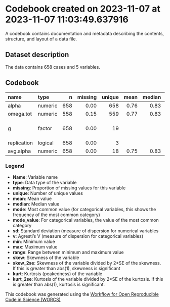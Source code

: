 Codebook created on 2023-11-07 at 2023-11-07 11:03:49.637916
================

A codebook contains documentation and metadata describing the contents,
structure, and layout of a data file.

## Dataset description

The data contains 658 cases and 5 variables.

## Codebook

| name        | type    |   n | missing | unique | mean | median |   mode | mode_value                 |   sd |    v |   min |  max | range |  skew | skew_2se |  kurt | kurt_2se |
|:------------|:--------|----:|--------:|-------:|-----:|-------:|-------:|:---------------------------|-----:|-----:|------:|-----:|------:|------:|---------:|------:|---------:|
| alpha       | numeric | 658 |    0.00 |    658 | 0.76 |   0.83 |   0.83 |                            | 0.17 |      |  0.00 | 0.97 |  0.97 | -1.77 |    -9.29 |  3.93 |    10.34 |
| omega.tot   | numeric | 558 |    0.15 |    559 | 0.77 |   0.83 |   0.83 |                            | 0.16 |      |  0.00 | 0.97 |  0.97 | -2.05 |    -9.91 |  5.79 |    14.01 |
| g           | factor  | 658 |    0.00 |     19 |      |        |  74.00 | Anderson et al. (2012), PA |      | 0.92 |       |      |       |       |          |       |          |
| replication | logical | 658 |    0.00 |      3 |      |        | 532.00 | FALSE                      |      | 0.31 |       |      |       |       |          |       |          |
| avg.alpha   | numeric | 658 |    0.00 |     18 | 0.75 |   0.83 |   0.83 |                            | 0.21 |      | -1.01 | 0.95 |  1.96 | -4.70 |   -24.68 | 32.94 |    86.57 |

### Legend

- **Name**: Variable name
- **type**: Data type of the variable
- **missing**: Proportion of missing values for this variable
- **unique**: Number of unique values
- **mean**: Mean value
- **median**: Median value
- **mode**: Most common value (for categorical variables, this shows the
  frequency of the most common category)
- **mode_value**: For categorical variables, the value of the most
  common category
- **sd**: Standard deviation (measure of dispersion for numerical
  variables
- **v**: Agresti’s V (measure of dispersion for categorical variables)
- **min**: Minimum value
- **max**: Maximum value
- **range**: Range between minimum and maximum value
- **skew**: Skewness of the variable
- **skew_2se**: Skewness of the variable divided by 2\*SE of the
  skewness. If this is greater than abs(1), skewness is significant
- **kurt**: Kurtosis (peakedness) of the variable
- **kurt_2se**: Kurtosis of the variable divided by 2\*SE of the
  kurtosis. If this is greater than abs(1), kurtosis is significant.

This codebook was generated using the [Workflow for Open Reproducible
Code in Science (WORCS)](https://osf.io/zcvbs/)
